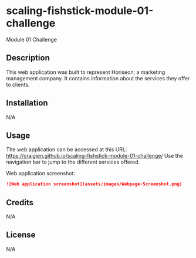 # scaling-fishstick-module-01-challenge
Module 01 Challenge

## Description

This web application was built to represent Horiseon; a marketing management company.  It contains information about the services they offer to clients.

## Installation

N/A

## Usage

The web application can be accessed at this URL: https://craigien.github.io/scaling-fishstick-module-01-challenge/
Use the navigation bar to jump to the different services offered.

Web application screenshot:

```md
![Web application screenshot](assets/images/Webpage-Screenshot.png)
```

## Credits

N/A

## License

N/A